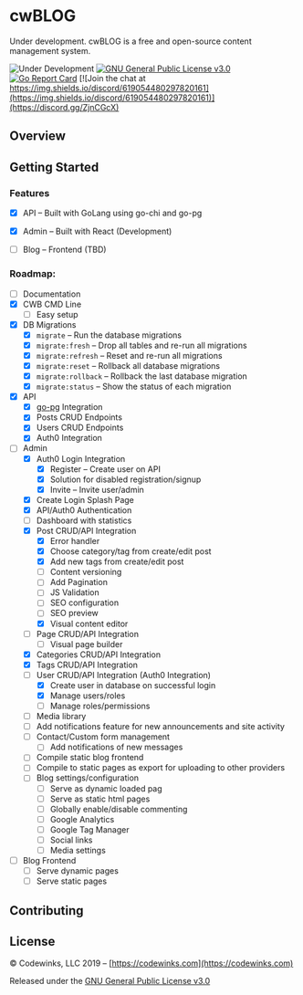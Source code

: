# cwBLOG
Under development. cwBLOG is a free and open-source content management system.

![Under Development](https://img.shields.io/badge/release-development-red)
[![GNU General Public License v3.0](https://img.shields.io/github/license/codewinks/cwblog.svg)](https://opensource.org/licenses/GPL-3.0)
[![Go Report Card](https://goreportcard.com/badge/github.com/codewinks/cwblog)](https://goreportcard.com/report/github.com/codewinks/cwblog)
[![Join the chat at https://img.shields.io/discord/619054480297820161](https://img.shields.io/discord/619054480297820161)](https://discord.gg/ZjnCGcX)

## Overview

## Getting Started

### Features
* [x] API – Built with GoLang using go-chi and go-pg
* [x] Admin – Built with React (Development)
* [ ] Blog – Frontend (TBD)


### Roadmap:
- [ ] Documentation
- [x] CWB CMD Line
    - [ ] Easy setup 
- [x] DB Migrations
    - [x] `migrate`             – Run the database migrations
    - [x] `migrate:fresh`       – Drop all tables and re-run all migrations
    - [x] `migrate:refresh`     – Reset and re-run all migrations
    - [x] `migrate:reset`       – Rollback all database migrations
    - [x] `migrate:rollback`    – Rollback the last database migration
    - [x] `migrate:status`      – Show the status of each migration
- [x] API
    - [x] [go-pg](https://github.com/go-pg/pg) Integration
    - [x] Posts CRUD Endpoints
    - [x] Users CRUD Endpoints
    - [x] Auth0 Integration
- [ ] Admin
    - [x] Auth0 Login Integration
        - [x] Register – Create user on API
        - [x] Solution for disabled registration/signup
        - [x] Invite – Invite user/admin
    - [x] Create Login Splash Page
    - [x] API/Auth0 Authentication
    - [ ] Dashboard with statistics
    - [x] Post CRUD/API Integration
        - [x] Error handler
        - [x] Choose category/tag from create/edit post
        - [x] Add new tags from create/edit post
        - [ ] Content versioning
        - [ ] Add Pagination
        - [ ] JS Validation
        - [ ] SEO configuration
        - [ ] SEO preview
        - [x] Visual content editor
    - [ ] Page CRUD/API Integration
        - [ ] Visual page builder
    - [x] Categories CRUD/API Integration
    - [x] Tags CRUD/API Integration
    - [ ] User CRUD/API Integration (Auth0 Integration)
        - [x] Create user in database on successful login
        - [x] Manage users/roles
        - [ ] Manage roles/permissions
    - [ ] Media library
    - [ ] Add notifications feature for new announcements and site activity
    - [ ] Contact/Custom form management
        - [ ] Add notifications of new messages
    - [ ] Compile static blog frontend
    - [ ] Compile to static pages as export for uploading to other providers
    - [ ] Blog settings/configuration
        - [ ] Serve as dynamic loaded pag
        - [ ] Serve as static html pages
        - [ ] Globally enable/disable commenting
        - [ ] Google Analytics
        - [ ] Google Tag Manager
        - [ ] Social links
        - [ ] Media settings
- [ ] Blog Frontend
    - [ ] Serve dynamic pages
    - [ ] Serve static pages

## Contributing

## License
© Codewinks, LLC 2019 – [https://codewinks.com](https://codewinks.com)

Released under the [GNU General Public License v3.0](https://github.com/codewinks/cwblog/blob/master/LICENSE)


